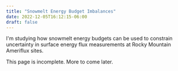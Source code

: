 ```yaml
---
title: "Snowmelt Energy Budget Imbalances"
date: 2022-12-05T16:12:15-06:00
draft: false
---
```


I'm studying how snowmelt energy budgets can be used to constrain uncertainty in surface energy flux measurements at Rocky Mountain Ameriflux sites.

This page is incomplete. More to come later.